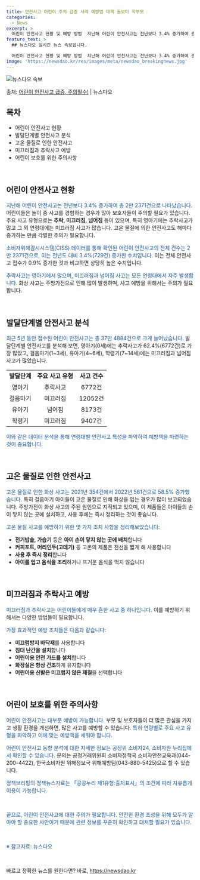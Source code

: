 ```yaml
---
title: 안전사고 어린이 주의 급증 사례 예방법 대책 돌보미 학부모
categories:
  - News
excerpt: >
  어린이 안전사고 현황 및 예방 방법  지난해 어린이 안전사고는 전년보다 3.4% 증가하여 총 2만 2371건…
feature_text: >
  ## 뉴스다오 실시간 뉴스 속보입니다.

  어린이 안전사고 현황 및 예방 방법  지난해 어린이 안전사고는 전년보다 3.4% 증가하여 총 2만 2371건…
image: 'https://newsdao.kr/res/images/meta/newsdao_breakingnews.jpg'
---
```


![뉴스다오 속보](https://newsdao.kr/res/images/meta/newsdao_breakingnews.jpg)

<p>출처: <a href="https://newsdao.kr/3983" rel="dofollow">어린이 안전사고 급증, 주의필수!</a> | 뉴스다오</p>

<h2 data-ke-size="size26">목차</h2>
<ul>
    <li>어린이 안전사고 현황</li>
    <li>발달단계별 안전사고 분석</li>
    <li>고온 물질로 인한 안전사고</li>
    <li>미끄러짐과 추락사고 예방</li>
    <li>어린이 보호를 위한 주의사항</li>
</ul>
<p data-ke-size="size16">&nbsp;</p>

<h2 data-ke-size="size24">어린이 안전사고 현황</h2>
<p><span style="color: #1a5490;">지난해 어린이 안전사고는 전년보다 3.4% 증가하여 총 2만 2371건으로 나타났습니다.</span> 어린이들은 놀이 중 사고를 경험하는 경우가 많아 보호자들이 주의할 필요가 있습니다. 주요 사고 유형으로는 <b>추락, 미끄러짐, 넘어짐</b> 등이 있으며, 특히 영아기에는 추락사고가 많고 그 외 연령대에는 미끄러짐 사고가 많습니다. 고온 물질에 의한 안전사고도 해마다 증가하는 만큼 각별한 주의가 필요합니다.</p>
<p><span style="color: #1a5490;">소비자위해감시시스템(CISS) 데이터를 통해 확인된 어린이 안전사고의 전체 건수는 2만 2371건으로, 이는 전년도 대비 3.4%(729건) 증가한 수치입니다.</span> 이는 전체 안전사고 접수가 0.9% 증가한 것과 비교하면 상당히 높은 수치입니다.</p>
<p><span style="color: #1a5490;">추락사고는 영아기에서 많으며, 미끄러짐과 넘어짐 사고는 모든 연령대에서 자주 발생합니다.</span> 화상 사고는 주방가전으로 인해 많이 발생하며, 사고 예방을 위해서는 주의가 필요합니다.</p>
<p data-ke-size="size16">&nbsp;</p>

<h2 data-ke-size="size24">발달단계별 안전사고 분석</h2>
<p><span style="color: #1a5490;">최근 5년 동안 접수된 어린이 안전사고는 총 37만 4884건으로 크게 늘어났습니다.</span> 발달단계별 안전사고를 분석해 보면, 영아기(0세)에는 추락사고가 62.4%(6772건)로 가장 많았고, 걸음마기(1~3세), 유아기(4~6세), 학령기(7~14세)에는 미끄러짐과 넘어짐 사고가 많았습니다.</p>
<table>
  <tr>
    <td style="text-align: center; height: 17px;"><b>발달단계</b></td>
    <td style="text-align: center; height: 17px;"><b>주요 사고 유형</b></td>
    <td style="text-align: center; height: 17px;"><b>사고 건수</b></td>
  </tr>
  <tr>
    <td style="text-align: center; height: 17px;">영아기</td>
    <td style="text-align: center; height: 17px;">추락사고</td>
    <td style="text-align: center; height: 17px;">6772건</td>
  </tr>
  <tr>
    <td style="text-align: center; height: 17px;">걸음마기</td>
    <td style="text-align: center; height: 17px;">미끄러짐</td>
    <td style="text-align: center; height: 17px;">12052건</td>
  </tr>
  <tr>
    <td style="text-align: center; height: 17px;">유아기</td>
    <td style="text-align: center; height: 17px;">넘어짐</td>
    <td style="text-align: center; height: 17px;">8173건</td>
  </tr>
  <tr>
    <td style="text-align: center; height: 17px;">학령기</td>
    <td style="text-align: center; height: 17px;">미끄러짐</td>
    <td style="text-align: center; height: 17px;">9407건</td>
  </tr>
</table>
<p><span style="color: #1a5490;">이와 같은 데이터 분석을 통해 연령대별 안전사고 특성을 파악하여 예방책을 마련하는 것이 중요합니다.</span></p>
<p data-ke-size="size16">&nbsp;</p>

<h2 data-ke-size="size24">고온 물질로 인한 안전사고</h2>
<p><span style="color: #1a5490;">고온 물질로 인한 화상 사고는 2021년 354건에서 2022년 561건으로 58.5% 증가했습니다.</span> 특히 걸음마기 아이들이 고온 물질로 인해 화상을 입는 경우가 많이 보고되었습니다. 주방가전이 화상 사고의 주된 원인으로 지적되고 있으며, 이 제품들은 아이들의 손이 닿지 않는 곳에 설치하고, 사용 후에는 즉시 정리하는 것이 좋습니다.</p>
<p><span style="color: #1a5490;">고온 물질 사고를 예방하기 위한 몇 가지 조치 사항을 정리해보았습니다:</span></p>
<ul>
    <li><b>전기밥솥, 가습기</b> 등은 <b>아이 손이 닿지 않는 곳에 배치</b>합니다</li>
    <li><b>커피포트, 머리인두(고데기)</b> 등 고온의 제품은 전선을 짧게 해 사용합니다</li>
    <li><b>사용 후 즉시 정리</b>합니다</li>
    <li><b>아이를 업고 음식을 조리</b>하거나 뜨거운 음식을 먹지 않습니다</li>
</ul>
<p data-ke-size="size16">&nbsp;</p>

<h2 data-ke-size="size24">미끄러짐과 추락사고 예방</h2>
<p><span style="color: #1a5490;">미끄러짐과 추락사고는 어린이들에게 매우 흔한 사고 중 하나입니다.</span> 이를 예방하기 위해서는 다양한 방법들이 필요합니다.</p>
<p><span style="color: #1a5490;">가장 효과적인 예방 조치들은 다음과 같습니다:</span></p>
<ul>
    <li><b>미끄럼방지 바닥재</b>를 사용합니다</li>
    <li><b>침대 난간을 설치</b>합니다</li>
    <li><b>어린이용 안전 가드를 설치</b>합니다</li>
    <li><b>화장실은 항상 건조</b>하게 유지합니다</li>
    <li><b>어린이용 신발은 미끄럽지 않은 재질</b>을 선택합니다</li>
</ul>
<p data-ke-size="size16">&nbsp;</p>

<h2 data-ke-size="size24">어린이 보호를 위한 주의사항</h2>
<p><span style="color: #1a5490;">어린이 안전사고는 대부분 예방이 가능합니다.</span> 부모 및 보호자들이 더 많은 관심을 가지고 생활 환경을 개선하면, 많은 사고를 예방할 수 있습니다. <span style="color: #1a5490;">특히 연령별로 주요 사고 유형을 파악하고 이에 맞는 예방책을 세워야 합니다.</span></p>
<p><span style="color: #1a5490;">어린이 안전사고 동향 분석에 대한 자세한 정보는 공정위 소비자24, 소비자원 누리집에서 확인할 수 있습니다.</span> 문의는 공정거래위원회 소비자정책국 소비자안전교육과(044-200-4422), 한국소비자원 위해정보국 위해예방팀(043-880-5425)으로 할 수 있습니다.</p>
<p><span style="color: #1a5490;">정책브리핑의 정책뉴스자료는 「공공누리 제1유형:출처표시」의 조건에 따라 자유롭게 이용이 가능합니다.</span></p>
<p data-ke-size="size16">&nbsp;</p>

<p><span style="color: #1a5490;">끝으로, 어린이 안전사고에 대한 주의가 필요합니다. 안전한 환경 조성을 위해 모두가 알아야 할 중요한 사안이기 때문에 관련 정보를 꾸준히 확인하고 대처할 필요가 있습니다.</span></p>
<p data-ke-size="size16">&nbsp;</p>

<p><span style="color: #1a5490;">※ 참고자료: 뉴스다오</span></p>
<p data-ke-size="size16">&nbsp;</p> 

빠르고 정확한 뉴스를 원한다면? 바로, <a href="https://newsdao.kr" rel="dofollow">https://newsdao.kr</a>


